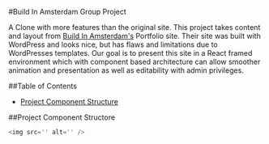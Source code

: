 #Build In Amsterdam Group Project

A Clone with more features than the original site. This project takes content and layout from [Build In Amsterdam's](http://www.buildinamsterdam.com) Portfolio site. Their site was built with WordPress and looks nice, but has flaws and limitations due to WordPresses templates. Our goal is to present this site in a React framed environment which with component based architecture can allow smoother animation and presentation as well as editability with admin privileges.

##Table of Contents
- [Project Component Structure](#project-component-structure)

##Project Component Structore
```js
<img src='' alt='' />
```